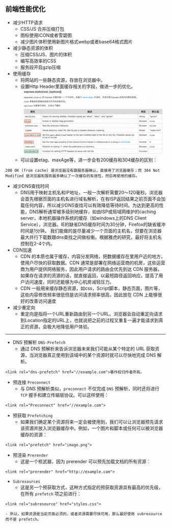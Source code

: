 ## 前端性能优化
+ 减少HTTP请求
    - CSS/JS 合并压缩打包
    - 图标使用ICON或者雪碧图
    - 减少图片体积使用新图片格式webp或者base64格式图片
+ 减少静态资源的体积
    - 压缩CSS/JS、图片的体积
    - 编写高效率的CSS
    - 服务段开启gzip压缩
+ 使用缓存
    - 将网站的一些静态资源，存放在浏览器中。
    - 设置Http Header里面缓存相关的字段，做进一步的优化。
        <img src="./http/img/header.jpg" title="HTTP Header exprss">
    - 可以设置etag、maxAge等，进一步会有200缓存和304缓存的区别：
```
200 OK (from cache) 是浏览器没有跟服务器确认，直接用了浏览器缓存；而 304 Not Modified 是浏览器和服务器多确认了一次缓存的有效性，然后再使用的缓存。
```
+ 减少DNS查找时间
    - DNS用于映射主机名和IP地址，一般一次解析需要20～120毫秒。浏览器会首先根据页面的主机名进行域名解析，在有ISP返回结果之前页面不会加载任何内容，所以减少DNS查找可以有效降低等待时间。为达到更高的性能，DNS解析通常被多级别地缓存，如由ISP或局域网维护的caching server，本地机器操作系统的缓存（如windows上的DNS Client Service），浏览器。IE的缺省DNS缓存时间为30分钟，Firefox的缺省缓冲时间是1分钟。 我们能做的是尽量减少一个页面的主机名，但要在浏览器最大并行下载数跟dns查找之间做权衡。根据雅虎的研究，最好将主机名控制在2-4个内。
+ CDN加速
    - CDN 的本质也属于缓存，内容分发网络，把数据缓存在里用户近的地方，使用户尽快的获取数据。CDN 通常是部署在网络运营商的机房，这些运营商为用户提供网络服务，因此用户请求的路由会优先到达 CDN 服务器，如果存在请求的资源的话，就直接返回，以最短路径返回响应，提高了用户访问速度，同时还能够为中心机房减轻压力。
    - CDN 一般用来缓存静态资源，如css，Script脚本，静态页面，图片等，这些内容修改频率很低但是访问请求频率很高，因此放在 CDN 上能够很好的改善访问速度
+ 减少重定向
    - 重定向是指将一个URL重新路由到另一个URL。浏览器会自动重定向请求到Location指定的URL上，也就说把之前的过程又重复一遍才能请求到真正的资源，会极大地降低用户体验。

---
<!-- http://www.w3cplus.com/performance/prefetching-preloading-prebrowsing.html -->
+ DNS 预解析 `DNS-Prefetch`
    - 通过 DNS 预解析来告诉浏览器未来我们可能从某个特定的 URL 获取资源，当浏览器真正使用到该域中的某个资源时就可以尽快地完成 DNS 解析。
```
<link rel="dns-prefetch" href="//example.com">著作权归作者所有。
```
+ 预连接 `Preconnect`
    - 与 DNS 预解析类似，`preconnect` 不仅完成 `DNS` 预解析，同时还将进行 `TCP` 握手和建立传输层协议。可以这样使用：
```
<link rel="Preconnect" href="//example.com">
```
+ 预获取 `Prefetching`
    - 如果我们确定某个资源将来一定会被使用到，我们可以让浏览器预先请求该资源并放入浏览器缓存中。例如，一个图片和脚本或任何可以被浏览器缓存的资源：
```
<link rel="prefetch" href="image.png">
```
+ 预渲染 `Prerender`
    - 这是一个核武器，因为 prerender 可以预先加载文档的所有资源：
```
<link rel="prerender" href="http://example.com">
```
+ `Subresources`
    - 这是另一个预获取方式，这种方式指定的预获取资源具有最高的优先级，在所有 `prefetch` 项之前进行：
```
<link rel="subresource" href="styles.css">
```
    - 所以，如果资源是当前页面必须的，或者资源需要尽快可用，那么最好使用 subresource 而不是 prefetch。